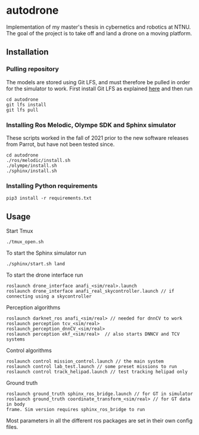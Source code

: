 # autodrone
Implementation of my master's thesis in cybernetics and robotics at NTNU. The
goal of the project is to take off and land a drone on a moving platform.

## Installation

### Pulling repository

The models are stored using Git LFS, and must therefore be pulled in order for
the simulator to work. First install Git LFS as explained
[here](http://arfc.github.io/manual/guides/git-lfs) and then run

```
cd autodrone
git lfs install
git lfs pull
```

### Installing Ros Melodic, Olympe SDK and Sphinx simulator

These scripts worked in the fall of 2021 prior to the new software releases from
Parrot, but have not been tested since.

```
cd autodrone
./ros/melodic/install.sh
./olympe/install.sh
./sphinx/install.sh
```

### Installing Python requirements

```
pip3 install -r requirements.txt
```

## Usage

Start Tmux

```
./tmux_open.sh
```

To start the Sphinx simulator run

```
./sphinx/start.sh land
```

To start the drone interface run

```
roslaunch drone_interface anafi_<sim/real>.launch
roslaunch drone_interface anafi_real_skycontroller.launch // if connecting using a skycontroller
```

Perception algorithms
```
roslaunch darknet_ros anafi_<sim/real> // needed for dnnCV to work
roslaunch perception tcv_<sim/real>
roslaunch_perception_dnnCV_<sim/real>
roslaunch perception ekf_<sim/real>  // also starts DNNCV and TCV systems
```

Control algorithms
```
roslaunch control mission_control.launch // the main system
roslaunch control lab_test.launch // some preset missions to run
roslaunch control track_helipad.launch // test tracking helipad only
```

Ground truth
```
roslaunch ground_truth sphinx_ros_bridge.launch // for GT in simulator
roslaunch ground_truth coordinate_transform_<sim/real> // for GT data in body
frame. Sim version requires sphinx_ros_bridge to run
```

Most parameters in all the different ros packages are set in their own config
files.